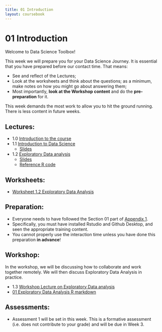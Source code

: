```yaml
---
title: 01 Introduction
layout: coursebook
---
```


# 01 Introduction

Welcome to Data Science Toolbox!

This week we will prepare you for your Data Science Journey. It is essential that you have prepared before our contact time. That means:

* See and reflect of the Lectures;
* Look at the worksheets and think about the questions; as a minimum, make notes on how you might go about answering them;
* Most importantly, **look at the Workshop content** and do the **pre-preparation** for it.

This week demands the most work to allow you to hit the ground running. There is less content in future weeks.

## Lectures:

* 1.0 [Introduction to the course](/assets/videos/01.0.mov)
* 1.1 [Introduction to Data Science](/assets/videos/01.1.mov)
  * [Slides](/assets/slides/01-Intro.pdf)
* 1.2 [Exploratory Data analysis](/assets/videos/01.2.mov)
  * [Slides](/assets/slides/02-EDA.pdf)
  * [Reference R code](/assets/code/01.1-EDA.R)

## Worksheets:

* [Worksheet 1.2 Exploratory Data Analysis](/assets/worksheets/ws01.2_questions.pdf)

## Preparation:

* Everyone needs to have followed the Section 01 part of [Appendix 1](appendix1.md).
* Specifically, you must have installed Rstudio and Github Desktop, and seen the appropriate training content.
* You cannot properly use the interaction time unless you have done this preparation **in advance**!

## Workshop:

In the workshop, we will be discussing how to collaborate and work together remotely. We will then discuss Exploratory Data Analysis in practice.

* 1.3 [Workshop Lecture on Exploratory Data analysis](/assets/videos/01.2.mov)
* [01 Exploratory Data Analysis R markdown](/assets/workshops/01-eda.Rmd)

## Assessments:

* Assessment 1 will be set in this week. This is a formative assessment (i.e. does not contribute to your grade) and will be due in Week 3.
